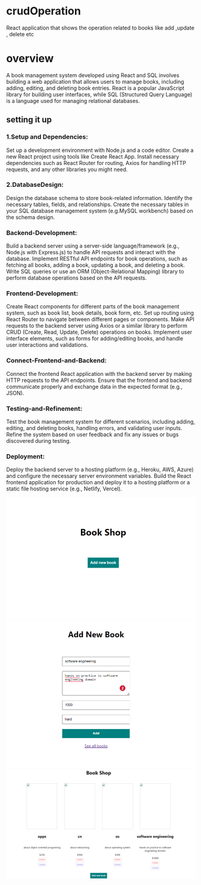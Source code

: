 # crudOperation
React application that shows the operation related to books like add ,update , delete etc 

# overview
A book management system developed using React and SQL involves building a web application that allows users to manage books, including adding, editing, and deleting book entries. React is a popular JavaScript library for building user interfaces, while SQL (Structured Query Language) is a language used for managing relational databases.

## setting it up
   ### 1.Setup and Dependencies:
Set up a development environment with Node.js and a code editor.
Create a new React project using tools like Create React App.
Install necessary dependencies such as React Router for routing, Axios for handling HTTP requests, and any other libraries you might need.

   ### 2.DatabaseDesign:
Design the database schema to store book-related information. Identify the necessary tables, fields, and relationships.
Create the necessary tables in your SQL database management system (e.g.MySQL workbench) based on the schema design.

   ### Backend-Development:
Build a backend server using a server-side language/framework (e.g., Node.js with Express.js) to handle API requests and interact with the database.
Implement RESTful API endpoints for book operations, such as fetching all books, adding a book, updating a book, and deleting a book.
Write SQL queries or use an ORM (Object-Relational Mapping) library to perform database operations based on the API requests.

   ### Frontend-Development:
Create React components for different parts of the book management system, such as book list, book details, book form, etc.
Set up routing using React Router to navigate between different pages or components.
Make API requests to the backend server using Axios or a similar library to perform CRUD (Create, Read, Update, Delete) operations on books.
Implement user interface elements, such as forms for adding/editing books, and handle user interactions and validations.

   ### Connect-Frontend-and-Backend:
Connect the frontend React application with the backend server by making HTTP requests to the API endpoints.
Ensure that the frontend and backend communicate properly and exchange data in the expected format (e.g., JSON).

   ### Testing-and-Refinement:
Test the book management system for different scenarios, including adding, editing, and deleting books, handling errors, and validating user inputs.
Refine the system based on user feedback and fix any issues or bugs discovered during testing.

   ### Deployment:
Deploy the backend server to a hosting platform (e.g., Heroku, AWS, Azure) and configure the necessary server environment variables.
Build the React frontend application for production and deploy it to a hosting platform or a static file hosting service (e.g., Netlify, Vercel).

![App UI](gitimages/booksytem.png)
![App UI](gitimages/booksytem1.png)
![App UI](gitimages/booksytem2.png)





